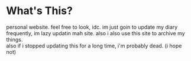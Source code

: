 # What's This?
personal website. feel free to look, idc. im just goin to update my diary frequently, im lazy updatin mah site. also i also use this site to archive my things.
<br>
also if i stopped updating this for a long time, i'm probably dead. (i hope not)
